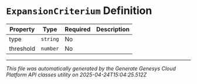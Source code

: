 # `ExpansionCriterium` Definition

| Property | Type | Required | Description |
|----------|------|----------|-------------|
| type | `string` | No |  |
| threshold | `number` | No |  |

---

*This file was automatically generated by the Generate Genesys Cloud Platform API classes utility on 2025-04-24T15:04:25.512Z*